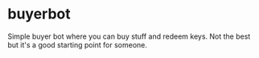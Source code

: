 # buyerbot
Simple buyer bot where you can buy stuff and redeem keys. Not the best but it's a good starting point for someone.
